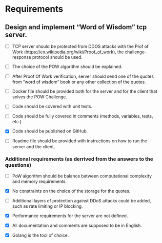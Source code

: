 # Requirements

## Design and implement “Word of Wisdom” tcp server.

- [ ] TCP server should be protected from DDOS attacks with the Prof of
  Work (https://en.wikipedia.org/wiki/Proof_of_work), the challenge-response protocol should be used.

- [ ] The choice of the POW algorithm should be explained.

- [ ] After Proof Of Work verification, server should send one of the quotes from “word of wisdom” book or any other
  collection of the quotes.

- [ ] Docker file should be provided both for the server and for the client that solves the POW Challenge.

- [ ] Code should be covered with unit tests.

- [ ] Code should be fully covered in comments (methods, variables, tests, etc.).

- [x] Code should be published on GitHub.

- [ ] Readme file should be provided with instructions on how to run the server and the client.

### Additional requirements (as derrived from the answers to the questions)

- [ ] PoW algorithm should be balance between computational complexity and memory requirements.

- [x] No constraints on the choice of the storage for the quotes.

- [ ] Additional layers of protection against DDoS attacks could be added, such as rate limiting or IP blocking.

- [x] Performance requirements for the server are not defined.

- [x] All documentation and comments are supposed to be in English.

- [x] Golang is the tool of choice.

